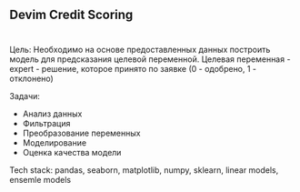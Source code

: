 ## Devim Credit Scoring<h1>
Цель: Необходимо на основе предоставленных данных построить модель для предсказания целевой переменной.
Целевая переменная - expert - решение, которое принято по заявке (0 - одобрено, 1 - отклонено)

Задачи:
*  Анализ данных
*  Фильтрация
*  Преобразование переменных
*  Моделирование
*  Оценка качества модели

Tech stack: pandas, seaborn, matplotlib, numpy, sklearn, linear models, ensemle models
